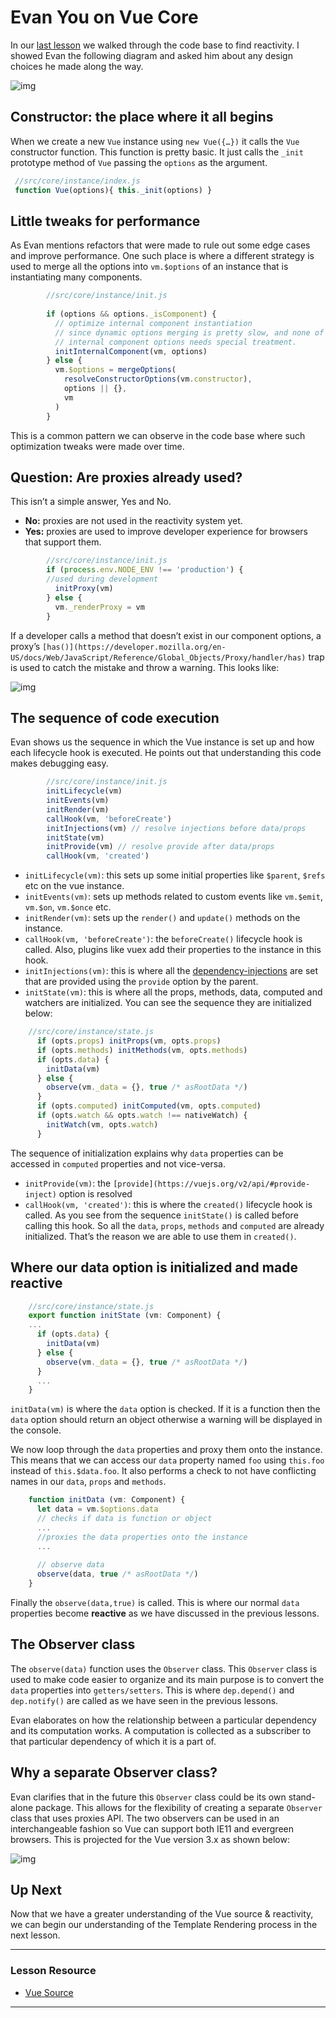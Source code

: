 # Evan You on Vue Core

In our [last lesson](https://www.vuemastery.com/courses/advanced-components/reactivity-in-vue) we walked through the code base to find reactivity.  I showed Evan the  following diagram and asked him about any design choices he made along  the way.

![img](https://firebasestorage.googleapis.com/v0/b/vue-mastery.appspot.com/o/flamelink%2Fmedia%2F1578371269150_0.png?alt=media&token=c743b7cc-b77c-4cae-9fd9-b229306f7399)

## Constructor: the place where it all begins

When we create a new `Vue` instance using `new Vue({…})` it calls the `Vue` constructor function. This function is pretty basic. It just calls the `_init` prototype method of `Vue` passing the `options` as the argument.

```javascript
 //src/core/instance/index.js
 function Vue(options){ this._init(options) }
```

## Little tweaks for performance

As Evan mentions refactors that were made to rule out some edge cases and improve performance. One such place is where a different strategy  is used to merge all the options into `vm.$options` of an instance that is instantiating many components.

```javascript
        //src/core/instance/init.js
        
        if (options && options._isComponent) {
          // optimize internal component instantiation
          // since dynamic options merging is pretty slow, and none of the
          // internal component options needs special treatment.
          initInternalComponent(vm, options)
        } else {
          vm.$options = mergeOptions(
            resolveConstructorOptions(vm.constructor),
            options || {},
            vm
          )
        }
```

This is a common pattern we can observe in the code base where such optimization tweaks were made over time.

## Question: Are proxies already used?

This isn’t a simple answer, Yes and No.

- **No:**  proxies are not used in the reactivity system yet.
- **Yes:**  proxies are used to improve developer experience for browsers that support them.

```javascript
        //src/core/instance/init.js
        if (process.env.NODE_ENV !== 'production') {
        //used during development
          initProxy(vm)
        } else {
          vm._renderProxy = vm
        }
```

If a developer calls a method that doesn’t exist in our component options, a proxy’s `[has()](https://developer.mozilla.org/en-US/docs/Web/JavaScript/Reference/Global_Objects/Proxy/handler/has)` trap is used to catch the mistake and throw a warning.  This looks like:

![img](https://firebasestorage.googleapis.com/v0/b/vue-mastery.appspot.com/o/flamelink%2Fmedia%2F1578371269151_1.png?alt=media&token=70ade3a1-b0ce-4a2c-88a3-a66a56bece4d)

## The sequence of code execution

Evan shows us the sequence in which the Vue instance is set up and  how each lifecycle hook is executed. He points out that understanding  this code makes debugging easy.

```javascript
        //src/core/instance/init.js
        initLifecycle(vm)
        initEvents(vm)
        initRender(vm)
        callHook(vm, 'beforeCreate')
        initInjections(vm) // resolve injections before data/props
        initState(vm)
        initProvide(vm) // resolve provide after data/props
        callHook(vm, 'created')
```

- `initLifecycle(vm)`: this sets up some initial properties like `$parent`, `$refs` etc on the vue instance.
- `initEvents(vm)`: sets up methods related to custom events like `vm.$emit`, `vm.$on`, `vm.$once` etc.
- `initRender(vm)`:  sets up the `render()` and `update()` methods on the instance.
- `callHook(vm, 'beforeCreate')`: the `beforeCreate()` lifecycle hook is called. Also, plugins like vuex add their properties to the instance in this hook.
- `initInjections(vm)`: this is where all the [dependency-injections](https://vuejs.org/v2/guide/components-edge-cases.html#Dependency-Injection) are set that are provided using the `provide` option by the parent.
- `initState(vm)`: this is where all the props, methods,  data, computed and watchers are initialized. You can see the sequence  they are initialized below:

```javascript
    //src/core/instance/state.js
      if (opts.props) initProps(vm, opts.props)
      if (opts.methods) initMethods(vm, opts.methods)
      if (opts.data) {
        initData(vm)
      } else {
        observe(vm._data = {}, true /* asRootData */)
      }
      if (opts.computed) initComputed(vm, opts.computed)
      if (opts.watch && opts.watch !== nativeWatch) {
        initWatch(vm, opts.watch)
      }
```

The sequence of initialization explains why `data` properties can be accessed in `computed` properties and not vice-versa.

- `initProvide(vm)`: the `[provide](https://vuejs.org/v2/api/#provide-inject)` option is resolved
- `callHook(vm, 'created')`: this is where the `created()` lifecycle hook is called. As you see from the sequence `initState()`  is called before calling this hook. So all the `data`, `props`, `methods` and `computed` are already initialized. That’s the reason we are able to use them in `created()`.

## Where our data option is initialized and made reactive

```javascript
    //src/core/instance/state.js
    export function initState (vm: Component) {
    ...
      if (opts.data) {
        initData(vm)
      } else {
        observe(vm._data = {}, true /* asRootData */)
      }
      ...
    }
```

`initData(vm)` is where the `data` option is checked.  If it is a function then the `data` option should return an object otherwise a warning will be displayed in the console.

We now loop through the `data` properties and proxy them onto the instance. This means that we can access our `data` property named `foo` using `this.foo` instead of `this.$data.foo`. It also performs a check to not have conflicting names in our `data`, `props` and `methods`.

```javascript
    function initData (vm: Component) {
      let data = vm.$options.data
      // checks if data is function or object
      ...
      //proxies the data properties onto the instance
      ...
      
      // observe data
      observe(data, true /* asRootData */)
    }
```

Finally the `observe(data,true)` is called. This is where our normal `data` properties become **reactive** as we have discussed in the previous lessons.

## The Observer class

The `observe(data)` function uses the `Observer` class.  This `Observer` class is used to make code easier to organize and its main purpose is to convert the `data` properties into `getters/setters`. This is where `dep.depend()` and `dep.notify()` are called as we have seen in the previous lessons.

Evan elaborates on how the relationship between a particular  dependency and its computation works. A computation is collected as a  subscriber to that particular dependency of which it is a part of.

## Why a separate Observer class?

Evan clarifies that in the future this `Observer` class could be its own stand-alone package. This allows for the flexibility of creating a separate `Observer` class that uses proxies API. The two observers can be used in an  interchangeable fashion so Vue can support both IE11 and evergreen  browsers. This is projected for the Vue version 3.x as shown below:

![img](https://firebasestorage.googleapis.com/v0/b/vue-mastery.appspot.com/o/flamelink%2Fmedia%2F1578371278663_2.png?alt=media&token=b26be52d-fff8-469b-a5fc-4449f15f1a0a)

## Up Next

Now that we have a greater understanding of the Vue source &  reactivity, we can begin our understanding of the Template Rendering  process in the next lesson.

---

### Lesson Resource

- [Vue Source](https://github.com/vuejs/vue)

---


